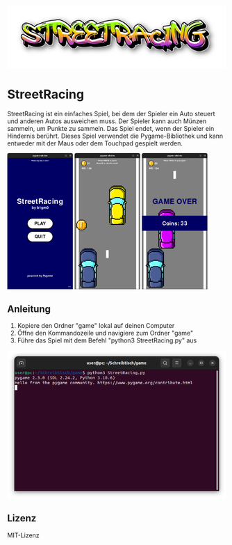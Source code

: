 ![Logo](https://github.com/b1gm0/StreetRacing/blob/main/Logo.png?raw=true)

# StreetRacing

StreetRacing ist ein einfaches Spiel, bei dem der Spieler ein Auto steuert und anderen Autos ausweichen muss. Der Spieler kann auch Münzen sammeln, um Punkte zu sammeln. Das Spiel endet, wenn der Spieler ein Hindernis berührt. Dieses Spiel verwendet die Pygame-Bibliothek und kann entweder mit der Maus oder dem Touchpad gespielt werden.

<img src="https://github.com/b1gm0/StreetRacing/blob/main/Spielstand1.png?raw=true" width="30%" height="30%"> <img src="https://github.com/b1gm0/StreetRacing/blob/main/Spielstand2.png?raw=true" width="30%" height="30%"> <img src="https://github.com/b1gm0/StreetRacing/blob/main/Spielstand3.png?raw=true" width="30%" height="30%">

## Anleitung

1. Kopiere den Ordner "game" lokal auf deinen Computer
2. Öffne den Kommandozeile und navigiere zum Ordner "game"
3. Führe das Spiel mit dem Befehl "python3 StreetRacing.py" aus

![Ausführung](https://github.com/b1gm0/StreetRacing/blob/main/Ausfuehrung.png?raw=true)

## Lizenz

MIT-Lizenz
